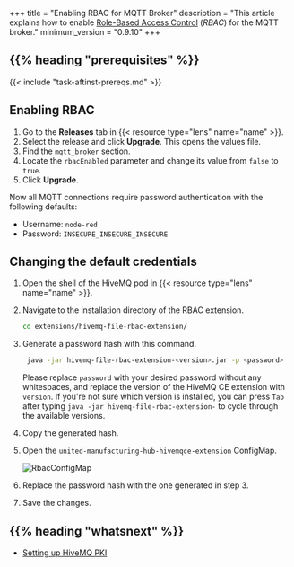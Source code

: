 +++
title =  "Enabling RBAC for MQTT Broker"
description = "This article explains how to enable [Role-Based Access Control](https://en.wikipedia.org/wiki/Role-based_access_control) (_RBAC_) for the MQTT broker."
minimum_version = "0.9.10"
+++

## {{% heading "prerequisites" %}}

{{< include "task-aftinst-prereqs.md" >}}

<!-- steps -->
## Enabling RBAC

1. Go to the **Releases** tab in {{< resource type="lens" name="name" >}}.
2. Select the release and click **Upgrade**. This opens the values file.
3. Find the `mqtt_broker` section.
4. Locate the `rbacEnabled` parameter and change its value from `false` to `true`.
5. Click **Upgrade**.


Now all MQTT connections require password authentication with the following defaults:

- Username: `node-red`
- Password: `INSECURE_INSECURE_INSECURE`


## Changing the default credentials

1. Open the shell of the HiveMQ pod in {{< resource type="lens" name="name" >}}.
2. Navigate to the installation directory of the RBAC extension.

   ```bash
   cd extensions/hivemq-file-rbac-extension/
   ```

3. Generate a password hash with this command.

   ```bash
    java -jar hivemq-file-rbac-extension-<version>.jar -p <password>
    ```

    Please replace `password` with your desired password without any whitespaces, and replace the version of the HiveMQ CE extension with `version`.
    If you're not sure which version is installed, you can press `Tab` after typing `java -jar hivemq-file-rbac-extension-` to cycle through the available versions.

4. Copy the generated hash.
5. Open the `united-manufacturing-hub-hivemqce-extension` ConfigMap.

   ![RbacConfigMap](/images/production-guide/security/hivemq-rbac/rbac-configmap.png)

6. Replace the password hash with the one generated in step 3.
7. Save the changes.

<!-- Optional section; add links to information related to this topic. -->
## {{% heading "whatsnext" %}}

- [Setting up HiveMQ PKI](/docs/production-guide/security/hivemq-pki/)